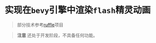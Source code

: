 # 实现在`bevy`引擎中渲染`flash`精灵动画

> 部分技术参考[ruffle](https://github.com/ruffle-rs/ruffle/)项目


> **注意** 还处于开发阶段，不具备任何功能。
